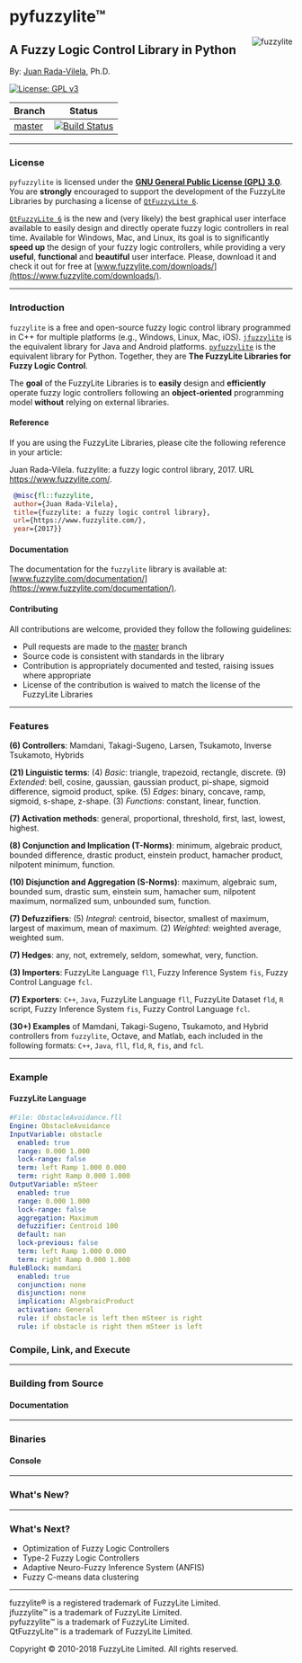 


pyfuzzylite&trade; 
==================
<img src="https://raw.githubusercontent.com/fuzzylite/pyfuzzylite/master/fuzzylite.png" align="right" alt="fuzzylite">


A Fuzzy Logic Control Library in Python
---------------------------------------

By: [Juan Rada-Vilela](https://www.fuzzylite.com/jcrada), Ph.D.


[![License: GPL v3](https://img.shields.io/badge/License-GPL%20v3-blue.svg)](http://www.gnu.org/licenses/gpl-3.0)

| Branch | Status  |
|--------|---------|
|[master](https://github.com/fuzzylite/pyfuzzylite/tree/master) |[![Build Status](https://travis-ci.org/fuzzylite/pyfuzzylite.svg?branch=master)](https://travis-ci.org/fuzzylite/pyfuzzylite) 


***


### <a name="license">License</a>
`pyfuzzylite` is licensed under the [**GNU General Public License (GPL) 3.0**](https://www.gnu.org/licenses/gpl.html). You are **strongly** encouraged to support the development of the FuzzyLite Libraries by purchasing a license of [`QtFuzzyLite 6`](https://www.fuzzylite.com/downloads).

[`QtFuzzyLite 6`](https://www.fuzzylite.com/downloads/) is the new and (very likely) the best graphical user interface available to  easily design and directly operate fuzzy logic controllers in real time. Available for Windows, Mac, and Linux, its goal is to significantly **speed up** the design of your fuzzy logic controllers, while providing a very **useful**, **functional** and **beautiful** user interface.
Please, download it and check it out for free at [www.fuzzylite.com/downloads/](https://www.fuzzylite.com/downloads/).

***


### <a name="introduction">Introduction</a>


`fuzzylite` is a free and open-source fuzzy logic control library programmed in C++ for multiple platforms (e.g., Windows, Linux, Mac, iOS). [`jfuzzylite`](https://github.com/fuzzylite/jfuzzylite/) is the equivalent library for Java and Android platforms. [`pyfuzzylite`](https://github.com/fuzzylite/pyfuzzylite/) is the equivalent library for Python. Together, they are **The FuzzyLite Libraries for Fuzzy Logic Control**.

 The **goal** of the FuzzyLite Libraries is to **easily** design and **efficiently** operate fuzzy logic controllers following an **object-oriented** programming model **without** relying on external libraries.


#### Reference
If you are using the FuzzyLite Libraries, please cite the following reference in your article:

Juan Rada-Vilela. fuzzylite: a fuzzy logic control library, 2017. URL https://www.fuzzylite.com/.

```bibtex
 @misc{fl::fuzzylite,
 author={Juan Rada-Vilela},
 title={fuzzylite: a fuzzy logic control library},
 url={https://www.fuzzylite.com/},
 year={2017}}
```

#### Documentation
The documentation for the `fuzzylite` library is available at: [www.fuzzylite.com/documentation/](https://www.fuzzylite.com/documentation/).

#### Contributing
All contributions are welcome, provided they follow the following guidelines:
 - Pull requests are made to the [master](https://github.com/fuzzylite/pyfuzzylite/tree/master) branch
 - Source code is consistent with standards in the library
 - Contribution is appropriately documented and tested, raising issues where appropriate
 - License of the contribution is waived to match the license of the FuzzyLite Libraries


***

### <a name="features">Features</a>

**(6) Controllers**: Mamdani, Takagi-Sugeno, Larsen, Tsukamoto, Inverse Tsukamoto, Hybrids

**(21) Linguistic terms**:  (4) *Basic*: triangle, trapezoid, rectangle, discrete.
(9) *Extended*: bell, cosine, gaussian, gaussian product, pi-shape, sigmoid difference, sigmoid product, spike.
(5) *Edges*: binary, concave, ramp, sigmoid, s-shape, z-shape.
(3) *Functions*: constant, linear, function.

**(7) Activation methods**:  general, proportional, threshold, first, last, lowest, highest.

**(8) Conjunction and Implication (T-Norms)**: minimum, algebraic product, bounded difference, drastic product, einstein product, hamacher product, nilpotent minimum, function.

**(10) Disjunction and Aggregation (S-Norms)**:  maximum, algebraic sum, bounded sum, drastic sum, einstein sum, hamacher sum, nilpotent maximum, normalized sum, unbounded sum,  function.

**(7) Defuzzifiers**:  (5) *Integral*: centroid, bisector, smallest of maximum, largest of maximum, mean of maximum.
(2) *Weighted*: weighted average, weighted sum.

**(7) Hedges**: any, not, extremely, seldom, somewhat, very, function.

**(3) Importers**: FuzzyLite Language `fll`, Fuzzy Inference System `fis`, Fuzzy Control Language `fcl`.

**(7) Exporters**: `C++`, `Java`, FuzzyLite Language `fll`, FuzzyLite Dataset `fld`, `R` script, Fuzzy Inference System `fis`, Fuzzy Control Language `fcl`.

**(30+) Examples**  of Mamdani, Takagi-Sugeno, Tsukamoto, and Hybrid controllers from `fuzzylite`, Octave, and Matlab, each included in the following formats: `C++`, `Java`, `fll`, `fld`, `R`, `fis`, and `fcl`.




***

### <a name="example">Example</a>
#### FuzzyLite Language
```yaml
#File: ObstacleAvoidance.fll
Engine: ObstacleAvoidance
InputVariable: obstacle
  enabled: true
  range: 0.000 1.000
  lock-range: false
  term: left Ramp 1.000 0.000
  term: right Ramp 0.000 1.000
OutputVariable: mSteer
  enabled: true
  range: 0.000 1.000
  lock-range: false
  aggregation: Maximum
  defuzzifier: Centroid 100
  default: nan
  lock-previous: false
  term: left Ramp 1.000 0.000
  term: right Ramp 0.000 1.000
RuleBlock: mamdani
  enabled: true
  conjunction: none
  disjunction: none
  implication: AlgebraicProduct
  activation: General
  rule: if obstacle is left then mSteer is right
  rule: if obstacle is right then mSteer is left
```
### <a name="compile-build-execute">Compile, Link, and Execute</a>





***


### <a name="building">Building  from Source</a>




#### Documentation



***

### <a name="binaries">Binaries</a>



#### Console

***

### <a name="whatsnew">What's New?</a>


***

### <a name="whatsnext">What's Next?</a>

+ Optimization of Fuzzy Logic Controllers
+ Type-2 Fuzzy Logic Controllers
+ Adaptive Neuro-Fuzzy Inference System (ANFIS)
+ Fuzzy C-means data clustering

***

fuzzylite&reg; is a registered trademark of FuzzyLite Limited.<br>
jfuzzylite&trade; is a trademark of FuzzyLite Limited.<br>
pyfuzzylite&trade; is a trademark of FuzzyLite Limited.<br>
QtFuzzyLite&trade; is a trademark of FuzzyLite Limited.<br>


Copyright &#xa9; 2010-2018 FuzzyLite Limited. All rights reserved.